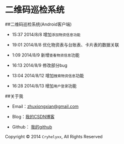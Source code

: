 ﻿二维码巡检系统
=======

##二维码巡检系统(Android客户端)

* 15:37 2014/8/8 增加`添加物资信息功能`

* 19:01 2014/8/8 优化物资表与台账表、卡片表的数据关联

* 1:09 2014/8/9 新增`查看物资信息`功能

* 16:13 2014/8/9 修改部分bug

* 13:04 2014/8/12 增加`搜索物资信息`功能

* 16:28 2014/8/13 增加`用户登录`功能

##关于我

* Email：zhuxiongxian@gmail.com

* Blog：[我的CSDN博客](http://blog.csdn.net/Cryhelyxx "Cryhelyxx的挨踢博客")

* Github： [我的github](https://github.com/Cryhelyxx "Cryhelyxx的github")

Copyright © 2014 `Cryhelyxx`, All Rights Reserved
